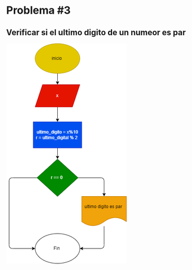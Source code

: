 # Problema #3

## Verificar si el ultimo digito de un numeor es par 

![Diagrama de flujo](ultimo_digito_par.png "Diagrama de flujo")